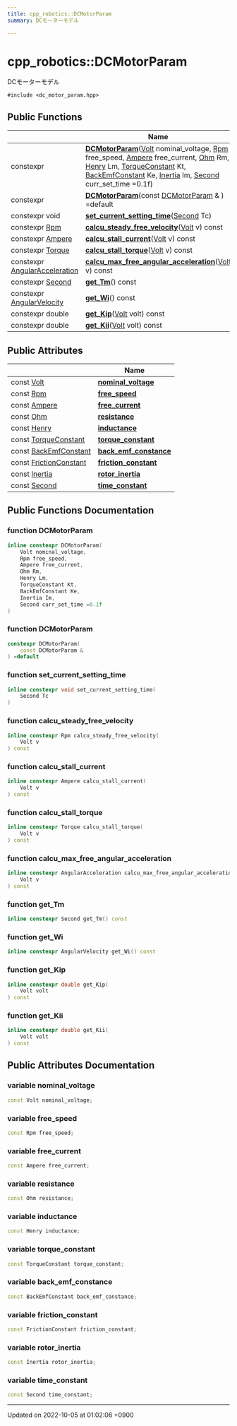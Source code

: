 ```yaml
---
title: cpp_robotics::DCMotorParam
summary: DCモーターモデル 

---
```


# cpp_robotics::DCMotorParam



DCモーターモデル 


`#include <dc_motor_param.hpp>`

## Public Functions

|                | Name           |
| -------------- | -------------- |
| constexpr | **[DCMotorParam](/cpp_robotics/doxybook/Classes/structcpp__robotics_1_1DCMotorParam/#function-dcmotorparam)**([Volt](/cpp_robotics/doxybook/Namespaces/namespacecpp__robotics/#using-volt) nominal_voltage, [Rpm](/cpp_robotics/doxybook/Namespaces/namespacecpp__robotics/#using-rpm) free_speed, [Ampere](/cpp_robotics/doxybook/Namespaces/namespacecpp__robotics/#using-ampere) free_current, [Ohm](/cpp_robotics/doxybook/Namespaces/namespacecpp__robotics/#using-ohm) Rm, [Henry](/cpp_robotics/doxybook/Namespaces/namespacecpp__robotics/#using-henry) Lm, [TorqueConstant](/cpp_robotics/doxybook/Namespaces/namespacecpp__robotics/#using-torqueconstant) Kt, [BackEmfConstant](/cpp_robotics/doxybook/Namespaces/namespacecpp__robotics/#using-backemfconstant) Ke, [Inertia](/cpp_robotics/doxybook/Namespaces/namespacecpp__robotics/#using-inertia) Im, [Second](/cpp_robotics/doxybook/Namespaces/namespacecpp__robotics/#using-second) curr_set_time =0.1f) |
| constexpr | **[DCMotorParam](/cpp_robotics/doxybook/Classes/structcpp__robotics_1_1DCMotorParam/#function-dcmotorparam)**(const [DCMotorParam](/cpp_robotics/doxybook/Classes/structcpp__robotics_1_1DCMotorParam/) & ) =default |
| constexpr void | **[set_current_setting_time](/cpp_robotics/doxybook/Classes/structcpp__robotics_1_1DCMotorParam/#function-set-current-setting-time)**([Second](/cpp_robotics/doxybook/Namespaces/namespacecpp__robotics/#using-second) Tc) |
| constexpr [Rpm](/cpp_robotics/doxybook/Namespaces/namespacecpp__robotics/#using-rpm) | **[calcu_steady_free_velocity](/cpp_robotics/doxybook/Classes/structcpp__robotics_1_1DCMotorParam/#function-calcu-steady-free-velocity)**([Volt](/cpp_robotics/doxybook/Namespaces/namespacecpp__robotics/#using-volt) v) const |
| constexpr [Ampere](/cpp_robotics/doxybook/Namespaces/namespacecpp__robotics/#using-ampere) | **[calcu_stall_current](/cpp_robotics/doxybook/Classes/structcpp__robotics_1_1DCMotorParam/#function-calcu-stall-current)**([Volt](/cpp_robotics/doxybook/Namespaces/namespacecpp__robotics/#using-volt) v) const |
| constexpr [Torque](/cpp_robotics/doxybook/Namespaces/namespacecpp__robotics/#using-torque) | **[calcu_stall_torque](/cpp_robotics/doxybook/Classes/structcpp__robotics_1_1DCMotorParam/#function-calcu-stall-torque)**([Volt](/cpp_robotics/doxybook/Namespaces/namespacecpp__robotics/#using-volt) v) const |
| constexpr [AngularAcceleration](/cpp_robotics/doxybook/Namespaces/namespacecpp__robotics/#using-angularacceleration) | **[calcu_max_free_angular_acceleration](/cpp_robotics/doxybook/Classes/structcpp__robotics_1_1DCMotorParam/#function-calcu-max-free-angular-acceleration)**([Volt](/cpp_robotics/doxybook/Namespaces/namespacecpp__robotics/#using-volt) v) const |
| constexpr [Second](/cpp_robotics/doxybook/Namespaces/namespacecpp__robotics/#using-second) | **[get_Tm](/cpp_robotics/doxybook/Classes/structcpp__robotics_1_1DCMotorParam/#function-get-tm)**() const |
| constexpr [AngularVelocity](/cpp_robotics/doxybook/Namespaces/namespacecpp__robotics/#using-angularvelocity) | **[get_Wi](/cpp_robotics/doxybook/Classes/structcpp__robotics_1_1DCMotorParam/#function-get-wi)**() const |
| constexpr double | **[get_Kip](/cpp_robotics/doxybook/Classes/structcpp__robotics_1_1DCMotorParam/#function-get-kip)**([Volt](/cpp_robotics/doxybook/Namespaces/namespacecpp__robotics/#using-volt) volt) const |
| constexpr double | **[get_Kii](/cpp_robotics/doxybook/Classes/structcpp__robotics_1_1DCMotorParam/#function-get-kii)**([Volt](/cpp_robotics/doxybook/Namespaces/namespacecpp__robotics/#using-volt) volt) const |

## Public Attributes

|                | Name           |
| -------------- | -------------- |
| const [Volt](/cpp_robotics/doxybook/Namespaces/namespacecpp__robotics/#using-volt) | **[nominal_voltage](/cpp_robotics/doxybook/Classes/structcpp__robotics_1_1DCMotorParam/#variable-nominal-voltage)**  |
| const [Rpm](/cpp_robotics/doxybook/Namespaces/namespacecpp__robotics/#using-rpm) | **[free_speed](/cpp_robotics/doxybook/Classes/structcpp__robotics_1_1DCMotorParam/#variable-free-speed)**  |
| const [Ampere](/cpp_robotics/doxybook/Namespaces/namespacecpp__robotics/#using-ampere) | **[free_current](/cpp_robotics/doxybook/Classes/structcpp__robotics_1_1DCMotorParam/#variable-free-current)**  |
| const [Ohm](/cpp_robotics/doxybook/Namespaces/namespacecpp__robotics/#using-ohm) | **[resistance](/cpp_robotics/doxybook/Classes/structcpp__robotics_1_1DCMotorParam/#variable-resistance)**  |
| const [Henry](/cpp_robotics/doxybook/Namespaces/namespacecpp__robotics/#using-henry) | **[inductance](/cpp_robotics/doxybook/Classes/structcpp__robotics_1_1DCMotorParam/#variable-inductance)**  |
| const [TorqueConstant](/cpp_robotics/doxybook/Namespaces/namespacecpp__robotics/#using-torqueconstant) | **[torque_constant](/cpp_robotics/doxybook/Classes/structcpp__robotics_1_1DCMotorParam/#variable-torque-constant)**  |
| const [BackEmfConstant](/cpp_robotics/doxybook/Namespaces/namespacecpp__robotics/#using-backemfconstant) | **[back_emf_constance](/cpp_robotics/doxybook/Classes/structcpp__robotics_1_1DCMotorParam/#variable-back-emf-constance)**  |
| const [FrictionConstant](/cpp_robotics/doxybook/Namespaces/namespacecpp__robotics/#using-frictionconstant) | **[friction_constant](/cpp_robotics/doxybook/Classes/structcpp__robotics_1_1DCMotorParam/#variable-friction-constant)**  |
| const [Inertia](/cpp_robotics/doxybook/Namespaces/namespacecpp__robotics/#using-inertia) | **[rotor_inertia](/cpp_robotics/doxybook/Classes/structcpp__robotics_1_1DCMotorParam/#variable-rotor-inertia)**  |
| const [Second](/cpp_robotics/doxybook/Namespaces/namespacecpp__robotics/#using-second) | **[time_constant](/cpp_robotics/doxybook/Classes/structcpp__robotics_1_1DCMotorParam/#variable-time-constant)**  |

## Public Functions Documentation

### function DCMotorParam

```cpp
inline constexpr DCMotorParam(
    Volt nominal_voltage,
    Rpm free_speed,
    Ampere free_current,
    Ohm Rm,
    Henry Lm,
    TorqueConstant Kt,
    BackEmfConstant Ke,
    Inertia Im,
    Second curr_set_time =0.1f
)
```


### function DCMotorParam

```cpp
constexpr DCMotorParam(
    const DCMotorParam & 
) =default
```


### function set_current_setting_time

```cpp
inline constexpr void set_current_setting_time(
    Second Tc
)
```


### function calcu_steady_free_velocity

```cpp
inline constexpr Rpm calcu_steady_free_velocity(
    Volt v
) const
```


### function calcu_stall_current

```cpp
inline constexpr Ampere calcu_stall_current(
    Volt v
) const
```


### function calcu_stall_torque

```cpp
inline constexpr Torque calcu_stall_torque(
    Volt v
) const
```


### function calcu_max_free_angular_acceleration

```cpp
inline constexpr AngularAcceleration calcu_max_free_angular_acceleration(
    Volt v
) const
```


### function get_Tm

```cpp
inline constexpr Second get_Tm() const
```


### function get_Wi

```cpp
inline constexpr AngularVelocity get_Wi() const
```


### function get_Kip

```cpp
inline constexpr double get_Kip(
    Volt volt
) const
```


### function get_Kii

```cpp
inline constexpr double get_Kii(
    Volt volt
) const
```


## Public Attributes Documentation

### variable nominal_voltage

```cpp
const Volt nominal_voltage;
```


### variable free_speed

```cpp
const Rpm free_speed;
```


### variable free_current

```cpp
const Ampere free_current;
```


### variable resistance

```cpp
const Ohm resistance;
```


### variable inductance

```cpp
const Henry inductance;
```


### variable torque_constant

```cpp
const TorqueConstant torque_constant;
```


### variable back_emf_constance

```cpp
const BackEmfConstant back_emf_constance;
```


### variable friction_constant

```cpp
const FrictionConstant friction_constant;
```


### variable rotor_inertia

```cpp
const Inertia rotor_inertia;
```


### variable time_constant

```cpp
const Second time_constant;
```


-------------------------------

Updated on 2022-10-05 at 01:02:06 +0900